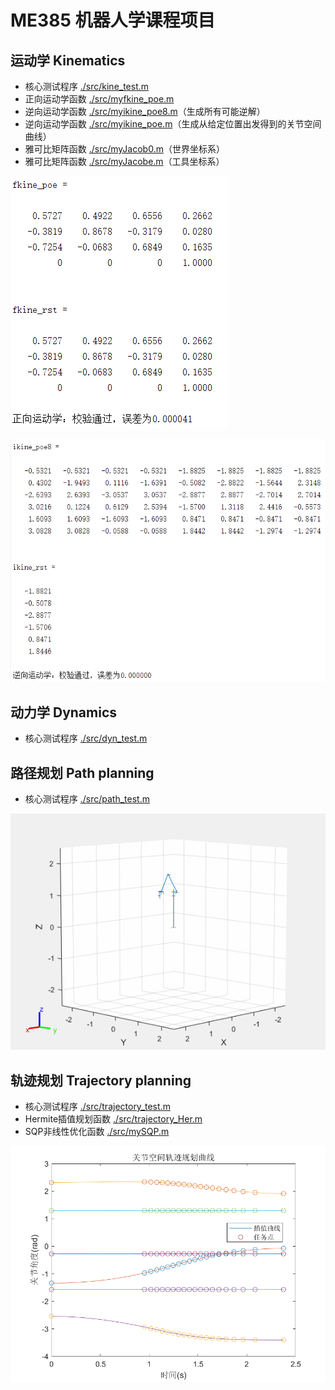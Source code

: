 # ME385 机器人学课程项目

## 运动学 Kinematics

- 核心测试程序 [./src/kine_test.m](./src/kine_test.m)
- 正向运动学函数 [./src/myfkine_poe.m](./src/myfkine_poe.m)
- 逆向运动学函数 [./src/myikine_poe8.m](./src/myikine_poe8.m)（生成所有可能逆解）
- 逆向运动学函数 [./src/myikine_poe.m](./src/myikine_poe.m)（生成从给定位置出发得到的关节空间曲线）
- 雅可比矩阵函数 [./src/myJacob0.m](./src/myJacob0.m)（世界坐标系）
- 雅可比矩阵函数 [./src/myJacobe.m](./src/myJacobe.m)（工具坐标系）

![fkine](./images/fkine.png)

![ikine8](./images/ikine8.png)

## 动力学 Dynamics

- 核心测试程序 [./src/dyn_test.m](./src/dyn_test.m)

## 路径规划 Path planning

- 核心测试程序 [./src/path_test.m](./src/path_test.m)

![path](./images/path1.gif)

## 轨迹规划 Trajectory planning

- 核心测试程序 [./src/trajectory_test.m](./src/trajectory_test.m)
- Hermite插值规划函数 [./src/trajectory_Her.m](./src/trajectory_Her.m)
- SQP非线性优化函数 [./src/mySQP.m](./src/mySQP.m)

![trajectory2](./images/trajectory2.png)